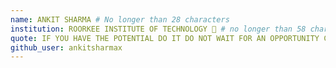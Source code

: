 ```yaml
---
name: ANKIT SHARMA # No longer than 28 characters
institution: ROORKEE INSTITUTE OF TECHNOLOGY 🚩 # no longer than 58 characters
quote: IF YOU HAVE THE POTENTIAL DO IT DO NOT WAIT FOR AN OPPORTUNITY CREATE ONE # no longer than 100 characters, avoid using quotes(") to guarantee the format remains the same.
github_user: ankitsharmax
---
```

